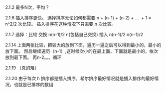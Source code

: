 2.1.2  最多N次，平均？

2.1.6 
插入排序更快。
选择排序无论如何都需要 n + (n-1) + (n-2) + …  + 1 = n^2/2 次比较。
插入排序在这种情况下只需要 n 次比较。

2.1.7
选择：比较        交换
n(n-1)/2    n(包括自己交换)
插入  n(n-1)/2    n(n-1)/2

2.1.14
上面两张比较，把较大的放到下面，遍历一遍之后可以得到最小的，最小的放下面。
然后继续遍历（n-1）,这时候次小的在最上面，下面就是最小的，依次放到最下面。
再n-2。。。循环

2.1.19 （真的难）

2.1.20
由于每次 h 排序都是插入排序，希尔排序最好情况就是插入排序的最好情况，也就是已排序的数组
